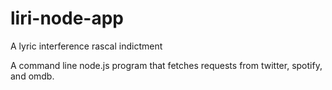 # liri-node-app
A lyric interference rascal indictment


A command line node.js program that fetches requests from twitter, spotify, and omdb.
